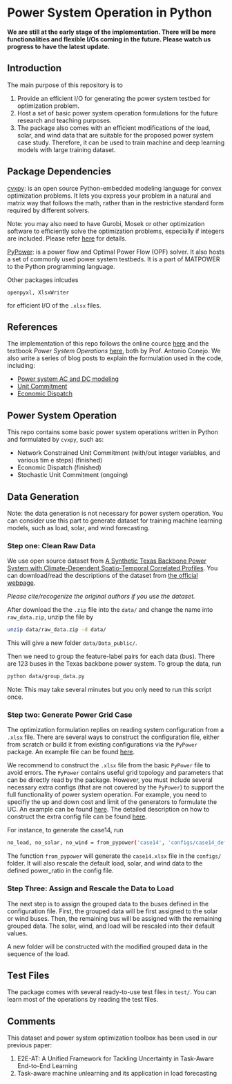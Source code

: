 # Power System Operation in Python

**We are still at the early stage of the implementation. There will be more functionalities and flexible I/Os coming in the future. Please watch us progress to have the latest update.**

## Introduction

The main purpose of this repository is to 
1. Provide an efficient I/O for generating the power system testbed for optimization problem.
2. Host a set of basic power system operation formulations for the future research and teaching purposes. 
3. The package also comes with an efficient modifications of the load, solar, and wind data that are suitable for the proposed power system case study. Therefore, it can be used to train machine and deep learning models with large training dataset.

## Package Dependencies

[cvxpy](https://www.cvxpy.org/): is an open source Python-embedded modeling language for convex optimization problems. It lets you express your problem in a natural and matrix way that follows the math, rather than in the restrictive standard form required by different solvers. 

Note: you may also need to have Gurobi, Mosek or other optimization software to efficiently solve the optimization problems, especially if integers are included. Please refer [here](https://www.cvxpy.org/tutorial/advanced/index.html) for details.

[PyPower](https://github.com/rwl/PYPOWER): is a power flow and Optimal Power Flow (OPF) solver. It also hosts a set of commonly used power system testbeds. It is a part of MATPOWER to the Python programming language.

Other packages inlcudes 
```
openpyxl, XlsxWriter
```
for efficient I/O of the `.xlsx` files.

## References

The implementation of this repo follows the online cource [here](https://u.osu.edu/conejo.1/courses/power-system-operations/) and the textbook *Power System Operations* [here](https://link.springer.com/book/10.1007/978-3-319-69407-8), both by Prof. Antonio Conejo. We also write a series of blog posts to explain the formulation used in the code, including:
- [Power system AC and DC modeling](https://xuwkk.github.io/blog/posts/learning/power_system/power_system_operation.html)
- [Unit Commitment](https://xuwkk.github.io/blog/posts/learning/power_system/ncuc.html)
- [Economic Dispatch](https://xuwkk.github.io/blog/posts/learning/power_system/ed.html)

## Power System Operation

This repo contains some basic power system operations written in Python and formulated by `cvxpy`, such as:
- Network Constrained Unit Commitment (with/out integer variables, and various tim e steps) (finished) 
- Economic Dispatch (finished)
- Stochastic Unit Commitment (ongoing)


## Data Generation

Note: the data generation is not necessary for power system operation. You can consider use this part to generate dataset for training machine learning models, such as load, solar, and wind forecasting.

### Step one: Clean Raw Data

We use open source dataset from [A Synthetic Texas Backbone Power System with Climate-Dependent Spatio-Temporal Correlated Profiles](https://arxiv.org/abs/2302.13231). You can download/read the descriptions of the dataset from [the official webpage](https://rpglab.github.io/resources/TX-123BT/). 

*Please cite/recogenize the original authors if you use the dataset.*

After download the the `.zip` file into the `data/` and change the name into `raw_data.zip`, unzip the file by 
```bash
unzip data/raw_data.zip -d data/
```

This will give a new folder `data/Data_public/`. 

Then we need to group the feature-label pairs for each data (bus). There are 123 buses in the Texas backbone power system. To group the data, run
```bash
python data/group_data.py
```

Note: This may take several minutes but you only need to run this script once. 

### Step two: Generate Power Grid Case

The optimization formulation replies on reading system configuration from a `.xlsx` file. There are several ways to construct the configuration file, either from scratch or build it from existing configurations via the `PyPower` package. An example file can be found [here](configs/case14.xlsx).

We recommend to construct the `.xlsx` file from the basic `PyPower` file to avoid errors. The `PyPower` contains useful grid topology and parameters that can be directly read by the package. However, you must include several necessary extra configs (that are not covered by the `PyPower`) to support the full functionality of power system operation. For example, you need to specifiy the up and down cost and limit of the generators to formulate the UC. An example can be found [here](configs/case14_default.json). The detailed description on how to construct the extra config file can be found [here](readme_configs.md).

For instance, to generate the case14, run
```bash
no_load, no_solar, no_wind = from_pypower('case14', 'configs/case14_default.json')
```

The function `from_pypower` will generate the `case14.xlsx` file in the `configs/` folder. It will also rescale the default load, solar, and wind data to the defined power_ratio in the config file.


### Step Three: Assign and Rescale the Data to Load

The next step is to assign the grouped data to the buses defined in the configuration file. First, the grouped data will be first assigned to the solar or wind buses. Then, the remaining bus will be assigned with the remaining grouped data. The solar, wind, and load will be rescaled into their default values.

A new folder will be constructed with the modified grouped data in the sequence of the load.

## Test Files

The package comes with several ready-to-use test files in `test/`. You can learn most of the operations by reading the test files.

## Comments

This dataset and power system optimization toolbox has been used in our previous paper:
1. E2E-AT: A Unified Framework for Tackling Uncertainty in Task-Aware End-to-End Learning
2. Task-aware machine unlearning and its application in load forecasting

<!-- ### Reformulate the problem as standardard form QP/MIQP

The functions in `test/standard_form.py` are developed to reformulate the UC/ED in `cvxpy` form into the correspinding standard form. This conversion is general in addition to the UC/ED. Therefore it can be used outside power system operation. In this sense, you can "standardize" your problem by leveraging the descriptive power of `cvxpy`.

For a genenal QP without integer variable, it transforms into:
$$
\begin{array}{rl}
\min & (1/2) x^TPx + q^Tx \\
\text{s.t.} & Ax = b \\
& Gx \leq d
\end{array}
$$

For a general MIQP, it transforms into:


### Utility Test

In the `test/` folder, there are several utility test to verify the performance of the functions, including:
`test/grid_formilation.py`: to test the DC power flow matrices. -->
